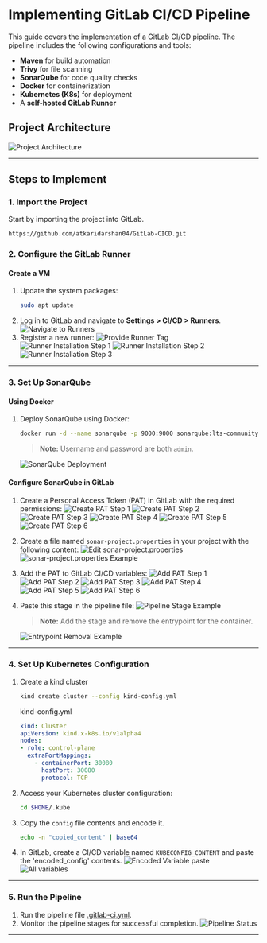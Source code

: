# Implementing GitLab CI/CD Pipeline

This guide covers the implementation of a GitLab CI/CD pipeline. The pipeline includes the following configurations and tools:

- **Maven** for build automation
- **Trivy** for file scanning
- **SonarQube** for code quality checks
- **Docker** for containerization
- **Kubernetes (K8s)** for deployment
- A **self-hosted GitLab Runner**

## Project Architecture
![Project Architecture](./images/project_architecture.png)

---

## Steps to Implement

### 1. Import the Project
Start by importing the project into GitLab.
```bash
https://github.com/atkaridarshan04/GitLab-CICD.git
```

### 2. Configure the GitLab Runner

#### Create a VM
1. Update the system packages:
   ```bash
   sudo apt update
   ```
2. Log in to GitLab and navigate to **Settings > CI/CD > Runners**.
   ![Navigate to Runners](./images/runner_1.png)
3. Register a new runner:
     ![Provide Runner Tag](./images/runner_2.png)
     ![Runner Installation Step 1](./images/runner_3.png)
     ![Runner Installation Step 2](./images/runner_4.png)
     ![Runner Installation Step 3](./images/runner_5.png)

---

### 3. Set Up SonarQube
#### Using Docker
1. Deploy SonarQube using Docker:  
   ```bash
   docker run -d --name sonarqube -p 9000:9000 sonarqube:lts-community
   ```
   > **Note:** Username and password are both `admin`.

   ![SonarQube Deployment](./images/sonar_1.png)

#### Configure SonarQube in GitLab
1. Create a Personal Access Token (PAT) in GitLab with the required permissions:
   ![Create PAT Step 1](./images/sonar_2.png)
   ![Create PAT Step 2](./images/sonar_3.png)
   ![Create PAT Step 3](./images/sonar_4.png)
   ![Create PAT Step 4](./images/sonar_5.png)
   ![Create PAT Step 5](./images/sonar_6.png)
   ![Create PAT Step 6](./images/sonar_7.png)

2. Create a file named `sonar-project.properties` in your project with the following content:
   ![Edit sonar-project.properties](./images/sonar_08.png)
   ![sonar-project.properties Example](./images/sonar_8.png)

3. Add the PAT to GitLab CI/CD variables:
   ![Add PAT Step 1](./images/sonar_09.png)
   ![Add PAT Step 2](./images/sonar_9.png)
   ![Add PAT Step 3](./images/sonar_10.png)
   ![Add PAT Step 4](./images/sonar_11.png)
   ![Add PAT Step 5](./images/sonar_12.png)
   ![Add PAT Step 6](./images/sonar_13.png)

4. Paste this stage in the pipeline file:
   ![Pipeline Stage Example](./images/sonar_14.png)

   > **Note:** Add the stage and remove the entrypoint for the container.

   ![Entrypoint Removal Example](./images/sonar_15.png)

---

### 4. Set Up Kubernetes Configuration
1. Create a kind cluster 
   ```bash
   kind create cluster --config kind-config.yml
   ```
   kind-config.yml
   ```yaml
   kind: Cluster
   apiVersion: kind.x-k8s.io/v1alpha4
   nodes:
   - role: control-plane
     extraPortMappings:
       - containerPort: 30080  
         hostPort: 30080
         protocol: TCP
   ```

2. Access your Kubernetes cluster configuration:
   ```bash
   cd $HOME/.kube
   ```
3. Copy the `config` file contents and encode it.
   ```bash
   echo -n "copied_content" | base64
   ```
4. In GitLab, create a CI/CD variable named `KUBECONFIG_CONTENT` and paste the 'encoded_config' contents.
   ![Encoded Variable paste](./images/k8s_1.png)
   ![All variables](./images/all_variables.png)

---

### 5. Run the Pipeline
1. Run the pipeline file [.gitlab-ci.yml](.gitlab-ci.yml).
2. Monitor the pipeline stages for successful completion.
   ![Pipeline Status](./images/pipeline_status.png)

---

